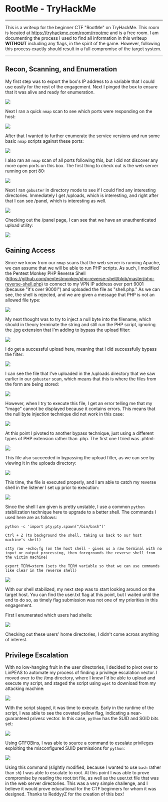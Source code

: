 # RootMe - TryHackMe 

---

This is a writeup for the beginner CTF "RootMe" on TryHackMe. This room is located at https://tryhackme.com/room/rrootme and is a free room. I am documenting the process I used to find all information in this writeup **WITHOUT** including any flags, in the spirit of the game. However, following this process exactly should result in a full compromise of the target system.

---

## Recon, Scanning, and Enumeration

My first step was to export the box's IP address to a variable that I could use easily for the rest of the engagement. Next I pinged the box to ensure that it was alive and ready for enumeration.

![](./screenshots/ping.png)

Next I ran a quick `nmap` scan to see which ports were responding on the host: 

![](./screenshots/nmapquick.png)

After that I wanted to further enumerate the service versions and run some basic `nmap` scripts against these ports:

![](./screenshots/nmapdetails.png)

I also ran an `nmap` scan of all ports following this, but I did not discover any more open ports on this box. The first thing to check out is the web server running on port 80:

![](./screenshots/landingpage.png)

Next I ran `gobuster` in directory mode to see if I could find any interesting directories. Immediately I get /uploads, which is interesting, and right after that I can see /panel, which is interesting as well. 

![](./screenshots/gobuster.png)

Checking out the /panel page, I can see that we have an unauthenticated upload utility:

![](./screenshots/panel.png)

## Gaining Access

Since we know from our `nmap` scans that the web server is running Apache, we can assume that we will be able to run PHP scripts. As such, I modified the Pentest Monkey PHP Reverse Shell (https://github.com/pentestmonkey/php-reverse-shell/blob/master/php-reverse-shell.php) to connect to my VPN IP address over port 9001 (because "it's over 9000!") and uploaded the file as "shell.php." As we can see, the shell is rejected, and we are given a message that PHP is not an allowed file type:

![](./screenshots/failedupload.png)

My next thought was to try to inject a null byte into the filename, which should in theory terminate the string and still run the PHP script, ignoring the .jpg extension that I'm adding to bypass the upload filter:

![](./screenshots/rename1.png)

I do get a successful upload here, meaning that I did successfully bypass the filter:

![](./screenshots/successfulupload.png)

I can see the file that I've uploaded in the /uploads directory that we saw earlier in our `gobuster` scan, which means that this is where the files from the form are being stored:

![](./screenshots/uploads.png)

However, when I try to execute this file, I get an error telling me that my "image" cannot be displayed because it contains errors. This means that the null byte injection technique did not work in this case:

![](./screenshots/failedshell.png)

At this point I pivoted to another bypass technique, just using a different types of PHP extension rather than .php. The first one I tried was .phtml:

![](./screenshots/rename2.png)

This file also succeeded in bypassing the upload filter, as we can see by viewing it in the uploads directory:

![](./screenshots/uploads2.png)

This time, the file is executed properly, and I am able to catch my reverse shell in the listener I set up prior to execution:

![](./screenshots/successfulshell.png)

Since the shell I am given is pretty unstable, I use a common `python` stabilization technique here to upgrade to a better shell. The commands I used here are as follows:

```
python -c 'import pty;pty.spawn("/bin/bash")'

Ctrl + Z (to background the shell, taking us back to our host machine's shell)

stty raw -echo;fg (on the host shell - gives us a raw terminal with no input or output processing, then foregrounds the reverse shell from the victim machine)

export TERM=xterm (sets the TERM variable so that we can use commands like clear in the reverse shell)
```

![](./screenshots/stabilize.png)

With our shell stabilized, my next step was to start looking around on the target host. You can find the user.txt flag at this point, but I waited until the end to do so, as timely flag submission was not one of my priorities in this engagement.

First I enumerated which users had shells:

![](./screenshots/shellusers.png)

Checking out these users' home directories, I didn't come across anything of interest.

## Privilege Escalation

With no low-hanging fruit in the user directories, I decided to pivot over to LinPEAS to automate my process of finding a privilege escalation vector. I moved over to the /tmp directory, where I knew I'd be able to upload and execute my script, and staged the script using `wget` to download from my attacking machine:

![](./screenshots/linpeasstaging.png)

With the script staged, it was time to execute. Early in the runtime of the script, I was able to see the coveted yellow flag, indicating a near-guaranteed privesc vector. In this case, `python` has the SUID and SGID bits set:

![](./screenshots/linpeas.png)

Using GTFOBins, I was able to source a command to escalate privileges exploiting the misconfigured SUID permissions for `python`:

![](./screenshots/gtfobins.png)

Using this command (slightly modified, because I wanted to use `bash` rather than `sh`) I was able to escalate to root. At this point I was able to prove compromise by reading the root.txt file, as well as the user.txt file that was in the web server directories. This was a very simple challenge, and I believe it would prove educational for the CTF beginners for whom it was designed. Thanks to ReddyyZ for the creation of this box!